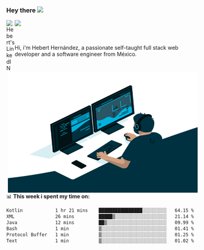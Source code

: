 ### Hey there <img src="https://media.giphy.com/media/hvRJCLFzcasrR4ia7z/giphy.gif" width="25px">
<a href="https://www.linkedin.com/in/evertcode/" target="_blank">
  <img align="left" alt="Hebert's LinkedIN" width="22px" src="https://raw.githubusercontent.com/peterthehan/peterthehan/master/assets/linkedin.svg" />
</a>

![](https://visitor-badge.glitch.me/badge?page_id=evertcode.evertcode)

<br />

Hi, i'm Hebert Hernández, a passionate self-taught full stack web developer and a software engineer from México.

<img align="right" alt="GIF" src="https://github.com/evertcode/evertcode/blob/master/code.gif?raw=true" width="500" height="320" />

📊 **This week i spent my time on:**

<!--START_SECTION:waka-->

```text
Kotlin            1 hr 21 mins    ████████████████░░░░░░░░░   64.15 %
XML               26 mins         █████▒░░░░░░░░░░░░░░░░░░░   21.14 %
Java              12 mins         ██▒░░░░░░░░░░░░░░░░░░░░░░   09.99 %
Bash              1 min           ▒░░░░░░░░░░░░░░░░░░░░░░░░   01.41 %
Protocol Buffer   1 min           ▒░░░░░░░░░░░░░░░░░░░░░░░░   01.25 %
Text              1 min           ▒░░░░░░░░░░░░░░░░░░░░░░░░   01.02 %
```

<!--END_SECTION:waka-->
